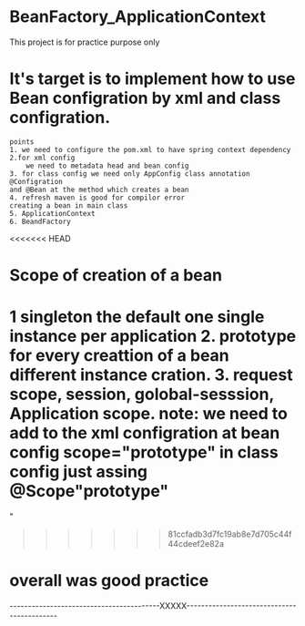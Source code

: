 # BeanFactory_ApplicationContext
This project is for practice purpose only
# It's target is to implement how to use Bean configration by xml and class configration.
    points
    1. we need to configure the pom.xml to have spring context dependency
    2.for xml config
        we need to metadata head and bean config
    3. for class config we need only AppConfig class annotation @Configration 
    and @Bean at the method which creates a bean 
    4. refresh maven is good for compilor error
    creating a bean in main class
    5. ApplicationContext
    6. BeandFactory 
<<<<<<< HEAD
# Scope of creation of a bean
   1 singleton the default one single instance per application 
   2. prototype for every creattion of a bean different instance cration.
   3. request scope, session, golobal-sesssion, Application scope.
   note: we need to add to the xml configration at bean config scope="prototype" in class config just assing @Scope"prototype"
=======
"
>>>>>>> 81ccfadb3d7fc19ab8e7d705c44f44cdeef2e82a
# overall was good practice 
-----------------------------------------XXXXX-------------------------------------------

